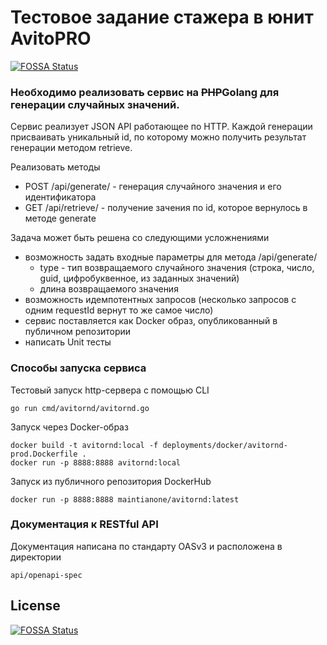 # Тестовое задание стажера в юнит AvitoPRO
[![FOSSA Status](https://app.fossa.io/api/projects/git%2Bgithub.com%2Feeonevision%2Favito-pro-test.svg?type=shield)](https://app.fossa.io/projects/git%2Bgithub.com%2Feeonevision%2Favito-pro-test?ref=badge_shield)


### Необходимо реализовать сервис на ~~PHP~~Golang для генерации случайных значений.

Сервис реализует JSON API работающее по HTTP. Каждой генерации присваивать уникальный id, по которому можно получить результат генерации методом retrieve.

Реализовать методы
* POST /api/generate/ - генерация случайного значения и его идентификатора
* GET /api/retrieve/ - получение зачения по id, которое вернулось в методе generate

Задача может быть решена со следующими усложнениями
* возможность задать входные параметры для метода /api/generate/
  - type - тип возвращаемого случайного значения (строка, число, guid, цифробуквенное, из заданных значений)
  - длина возвращаемого значения
* возможность идемпотентных запросов (несколько запросов с одним requestId вернут то же самое число)
* сервис поставляется как Docker образ, опубликованный в публичном репозитории
* написать Unit тесты

### Способы запуска сервиса

Тестовый запуск http-сервера с помощью CLI
```
go run cmd/avitornd/avitornd.go
```

Запуск через Docker-образ
```
docker build -t avitornd:local -f deployments/docker/avitornd-prod.Dockerfile .
docker run -p 8888:8888 avitornd:local
```

Запуск из публичного репозитория DockerHub
```
docker run -p 8888:8888 maintianone/avitornd:latest
```

### Документация к RESTful API
Документация написана по стандарту OASv3 и расположена в директории
```
api/openapi-spec
```

## License
[![FOSSA Status](https://app.fossa.io/api/projects/git%2Bgithub.com%2Feeonevision%2Favito-pro-test.svg?type=large)](https://app.fossa.io/projects/git%2Bgithub.com%2Feeonevision%2Favito-pro-test?ref=badge_large)
